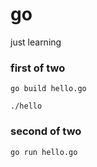 # go
just learning

### first of two

`go build hello.go `

`./hello`

### second of two

`go run hello.go`
